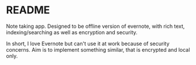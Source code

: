 # README #

Note taking app. Designed to be offline version of evernote, with rich text, indexing/searching as well as encryption and security. 

In short, I love Evernote but can't use it at work because of security concerns. Aim is to implement something similar, that is encrypted and local only.